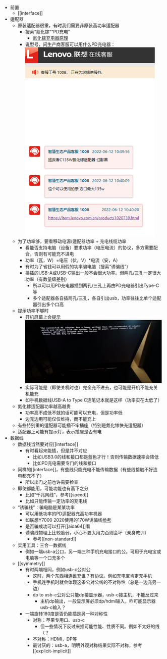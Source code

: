 - 前置
  - [[interface]]
- 适配器
  - 原装适配器很重，有时我们需要非原装高功率适配器
    - 搜索“氮化镓”“PD充电”
      - [氮化镓充电器原理](https://www.zhihu.com/question/459597637/answer/1888372645)
    - 说型号，问生产商客服可以用什么PD充电器：![](lenovo-pd.png)
  - 为了功率够，要看移动电源/适配器功率 + 充电线缆功率
    - 看能否支持电脑（设备）要求功率（电压电流）的协议，多方需要配合，否则有可能充不进电
    - 功率（瓦，W）=电压（伏，V）*电流（安，A）
    - 有时为了省钱可以用假的功率骗电脑（搜索“诱骗线”）
    - 排插的USB-A或USB-C输出一般不会很大功率。但两孔/三孔一定很大功率（有数量级差别）
      - 所以可以用PD充电器插到两孔/三孔上再由PD充电器引出Type-C等
      - 多个适配器各自插两孔/三孔，各自引出usb，功率往往比单个适配器引出多个口高
  - 提示功率不够时
    - 开机屏幕上会提示![](low-wattage.jpg)
    - 实际可能是（即使关机时也）完全充不进去，也可能是开机不能充关机能充
    - 如手机数据线USB-A to Type C连笔记本就是这样（功率实在太低了）
  - 氮化镓适配器功率越高越贵
    - 功率高不成低不就的话可能可以充电，但是功率低
    - 边充边用可能仅仅维持，而不能充上
  - 有些特别重的适配器可能插不牢插座（特别是氮化镓快充适配器）
  - 适配器上可能有提示灯，表示插座是否有电
- 数据线
  - 数据线当然要对应[[interface]]
    - 有时看起来能插，但是并不对应
      - 比如USB3.0的线和接口都是蓝色才行！否则传输数据速率会降低
      - 比如PD充电需要专门的线和接口
  - 同样的[[interface]]，有些线只能充电不能传输数据（有些线接触不好连电都充不了）
    - 所以出门之前也许需要检查
  - 即使都能用，可能功能也有高下之分
    - 比如“千兆网线”，参考[[speed]]
    - 比如只能传输一定功率的充电线
  - “诱骗线”：骗电脑是某某功率
    - 可以用低功率的PD适配器充高功率机器
    - 如联想Y7000 2020使用的170W诱骗线[参考](https://post.smzdm.com/p/av7mo83p/)
    - 是否骗成功可以打开[[aida64]]看
    - 诱骗线物理上比较脆弱，小心不要太用力否则会坏（亲身教训）
      - 参考[[non-standard]]
  - 实用工具：三合一数据线
    - 例如一端usb-a公口，另一端三种手机充电接口的公。可用于充电宝或电脑等一个口充多个
  - [[symmetry]]
    - 有时两端相同，例如usb-c公对公
      - 这时，两个东西相连谁充谁？有协议。例如充电宝肯定充手机
      - 手机连手机时就会体现这条公对公线的不对称性（总是一边充另一边）
      - dp to usb-c公对公只能dp接显示器，usb-c接主机，不能反过来
        - 主机dp输出，一般显示屏必须dp/hdmi输入，咋可能显示器usb-c输入？
    - 一端旋转180度是否仍能插是另一种对称性
      - 对称：苹果专用口、usb-c
        - 但一些情况下反过来插可能性能、性质不同。例如不太好的线（？
      - 不对称：HDMI，DP等
      - 最讨厌的：usb-a，明明外观对称结果实际不对称，参考[[explicit-implicit]]